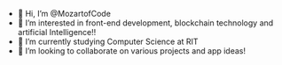 - 👋 Hi, I’m @MozartofCode
- 👀 I’m interested in front-end development, blockchain technology and artificial Intelligence!!
- 🌱 I’m currently studying Computer Science at RIT
- 💞️ I’m looking to collaborate on various projects and app ideas!
